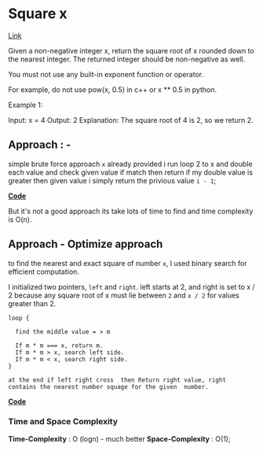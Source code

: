 # Square x

[Link](https://leetcode.com/problems/sqrtx/description/)

Given a non-negative integer x, return the square root of x rounded down to the nearest integer. The returned integer should be non-negative as well.

You must not use any built-in exponent function or operator.

For example, do not use pow(x, 0.5) in c++ or x \*\* 0.5 in python.

Example 1:

Input: x = 4
Output: 2
Explanation: The square root of 4 is 2, so we return 2.

## Approach : -

simple brute force approach `x` already provided i run loop 2 to x and double each value and check given value if match then return if my double value is greater then given value i simply return the privious value `i - 1`;

**[Code](./solution.js)**

But it's not a good approach its take lots of time to find and time complexity is O(n).

## Approach - Optimize approach

to find the nearest and exact square of number `x`, I used binary search for efficient computation.

I initialized two pointers, `left` and `right`. left starts at 2, and right is set to x / 2 because any square root of x must lie between `2` and `x / 2` for values greater than 2.

```
loop {

  find the middle value = > m

  If m * m === x, return m.
  If m * m > x, search left side.
  If m * m < x, search right side.
}

at the end if left right cross  then Return right value, right contains the nearest number squage for the given  number.

```

**[Code](./better-soulution.js)**

### Time and Space Complexity

**Time-Complexity** : O (logn) - much better
**Space-Complexity** : O(1);
